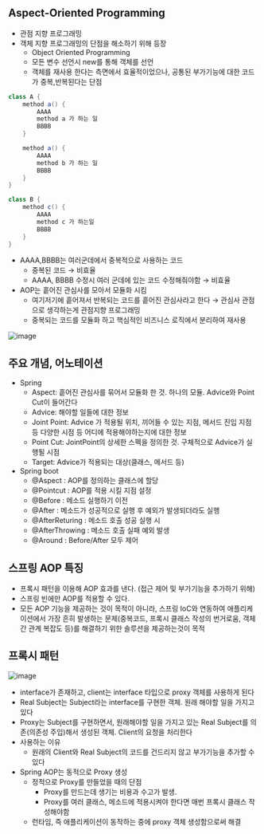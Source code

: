 ## Aspect-Oriented Programming

- 관점 지향 프로그래밍
- 객체 지향 프로그래밍의 단점을 해소하기 위해 등장
    - Object Oriented Programming
    - 모든 변수 선언시 new를 통해 객체를 선언
    - 객체를 재사용 한다는 측면에서 효율적이었으나, 공통된 부가기능에 대한 코드가 중복,반복된다는 단점

```java
class A {
	method a() {
		AAAA
		method a 가 하는 일
		BBBB
	}

	method a() {
		AAAA
		method b 가 하는 일
		BBBB
	}
}

class B {
	method c() {
		AAAA
		method c 가 하는일
		BBBB
	}
}
```

- AAAA,BBBB는 여러군데에서 중복적으로 사용하는 코드
    - 중복된 코드 → 비효율
    - AAAA, BBBB 수정시 여러 군데에 있는 코드 수정해줘야함 → 비효율
- AOP는 흩어진 관심사를 모아서 모듈화 시킴
    - 여기저기에 흩어져서 반복되는 코드를 흩어진 관심사라고 한다 → 관심사 관점으로 생각하는게 관점지향 프로그래밍
    - 중복되는 코드를 모듈화 하고 핵심적인 비즈니스 로직에서 분리하여 재사용

![image](https://user-images.githubusercontent.com/56625356/163828381-5cfa696c-edd5-4dcd-9e2d-78b03a59bf12.png)



## 주요 개념, 어노테이션

- Spring
    - Aspect: 흩어진 관심사를 묶어서 모듈화 한 것. 하나의 모듈. Advice와 Point Cut이 들어간다
    - Advice: 해야할 일들에 대한 정보
    - Joint Point: Advice 가 적용될 위치, 끼어들 수 있는 지점, 메서드 진입 지점 등 다양한 시점 등 어디에 적용해야하는지에 대한 정보
    - Point Cut: JointPoint의 상세한 스펙을 정의한 것. 구체적으로 Advice가 실행될 시점
    - Target: Advice가 적용되는 대상(클래스, 메서드 등)
- Spring boot
    - @Aspect : AOP를 정의하는 클래스에 할당
    - @Pointcut : AOP를 적용 시킬 지점 설정
    - @Before : 메소드 실행하기 이전
    - @After : 메소드가 성공적으로 실행 후 예외가 발생되더라도 실행
    - @AfterReturing : 메소드 호출 성공 실행 시
    - @AfterThrowing : 메소드 호출 실패 예외 발생
    - @Around : Before/After 모두 제어

## 스프링 AOP 특징

- 프록시 패턴을 이용해 AOP 효과를 낸다. (접근 제어 및 부가기능을 추가하기 위해)
- 스프링 빈에만 AOP를 적용할 수 있다.
- 모든 AOP 기능을 제공하는 것이 목적이 아니라, 스프링 IoC와 연동하여 애플리케이션에서 가장 흔히 발생하는 문제(중복코드, 프록시 클래스 작성의 번거로움, 객체 간 관계 복잡도 등)를 해결하기 위한 솔루션을 제공하는것이 목적

## 프록시 패턴

![image](https://user-images.githubusercontent.com/56625356/163828409-6f14696d-785b-4a22-9380-b1f1a0e8a1c5.png)


- interface가 존재하고, client는 interface 타입으로 proxy 객체를 사용하게 된다
- Real Subject는 Subject라는 interface를 구현한 객체. 원래 해야할 일을 가지고 있다
- Proxy는 Subject를 구현하면서, 원래해야할 일을 가지고 있는 Real Subject를 의존(의존성 주입)해서 생성된 객체. Client의 요청을 처리한다
- 사용하는 이유
    - 원래의 Client와 Real Subject의 코드를 건드리지 않고 부가기능을 추가할 수 있다
- Spring AOP는 동적으로 Proxy 생성
    - 정적으로 Proxy를 만들었을 때의 단점
        - Proxy를 만드는데 생기는 비용과 수고가 발생.
        - Proxy를 여러 클래스, 메소드에 적용시켜야 한다면 매번 프록시 클래스 작성해야함
    - 런타임, 즉 애플리케이션이 동작하는 중에 proxy 객체 생성함으로써 해결
